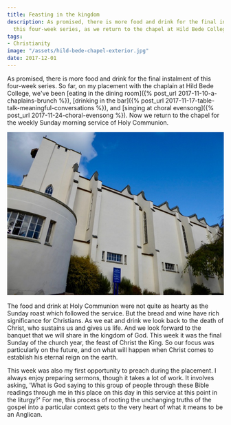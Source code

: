 ```yaml
---
title: Feasting in the kingdom
description: As promised, there is more food and drink for the final instalment of
  this four-week series, as we return to the chapel at Hild Bede College for Communion.
tags:
- Christianity
image: "/assets/hild-bede-chapel-exterior.jpg"
date: 2017-12-01
---
```

As promised, there is more food and drink for the final instalment of this four-week series. So far, on my placement with the chaplain at Hild Bede College, we've been [eating in the dining room]({% post_url 2017-11-10-a-chaplains-brunch %}), [drinking in the bar]({% post_url 2017-11-17-table-talk-meaningful-conversations %}), and [singing at choral evensong]({% post_url 2017-11-24-choral-evensong %}). Now we return to the chapel for the weekly Sunday morning service of Holy Communion.

![Hild Bede Chapel](/assets/hild-bede-chapel-exterior.jpg)

The food and drink at Holy Communion were not quite as hearty as the Sunday roast which followed the service. But the bread and wine have rich significance for Christians. As we eat and drink we look back to the death of Christ, who sustains us and gives us life. And we look forward to the banquet that we will share in the kingdom of God. This week it was the final Sunday of the church year, the feast of Christ the King. So our focus was particularly on the future, and on what will happen when Christ comes to establish his eternal reign on the earth.

This week was also my first opportunity to preach during the placement. I always enjoy preparing sermons, though it takes a lot of work. It involves asking, 'What is God saying to this group of people through these Bible readings through me in this place on this day in this service at this point in the liturgy?' For me, this process of rooting the unchanging truths of the gospel into a particular context gets to the very heart of what it means to be an Anglican.
